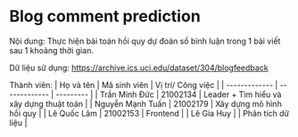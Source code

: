 # Blog comment prediction

Nội dung: Thực hiện bài toán hồi quy dự đoán số bình luận trong 1 bài viết sau 1 khoảng thời gian.

Dữ liệu sử dụng: https://archive.ics.uci.edu/dataset/304/blogfeedback

Thành viên:
| Họ và tên      | Mã sinh viên      |  Vị trí/ Công việc |
| ------------- | ------------- |  --------- |
| Trần Minh Đức | 21002134 |  Leader + Tìm hiểu và xây dựng thuật toán |
| Nguyễn Mạnh Tuấn | 21002179 | Xây dựng mô hình hồi quy |
| Lê Quốc Lâm | 21002153 | Frontend |
| Lê Gia Huy |   | Phân tích dữ liệu |

